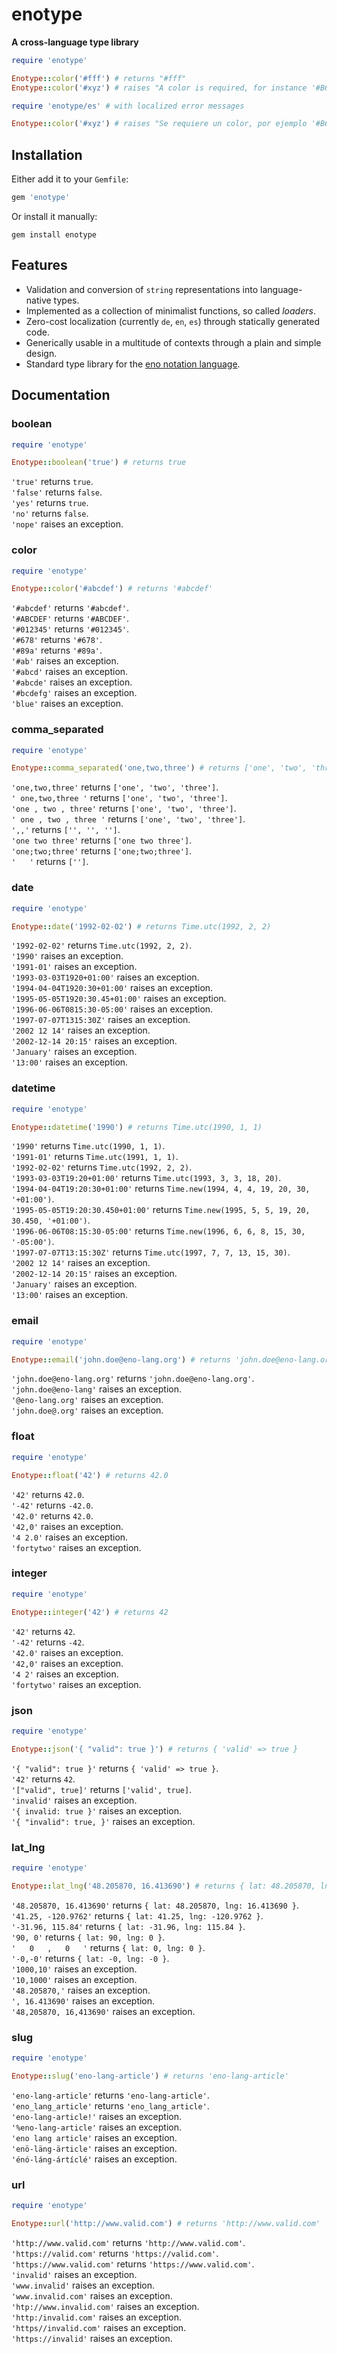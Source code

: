 # enotype

**A cross-language type library**

```ruby
require 'enotype'

Enotype::color('#fff') # returns "#fff"
Enotype::color('#xyz') # raises "A color is required, for instance '#B6D918', '#fff' or '#01b'."
```

```ruby
require 'enotype/es' # with localized error messages

Enotype::color('#xyz') # raises "Se requiere un color, por ejemplo '#B6D918', '#fff' o '#01b'."
```

## Installation

Either add it to your `Gemfile`:

```ruby
gem 'enotype'
```

Or install it manually:

```
gem install enotype
```

## Features

- Validation and conversion of `string` representations into language-native types.
- Implemented as a collection of minimalist functions, so called *loaders*.
- Zero-cost localization (currently `de`, `en`, `es`) through statically generated code.
- Generically usable in a multitude of contexts through a plain and simple design.
- Standard type library for the [eno notation language](https://eno-lang.org).

## Documentation

### boolean

```ruby
require 'enotype'

Enotype::boolean('true') # returns true
```

`'true'` returns `true`.  
`'false'` returns `false`.  
`'yes'` returns `true`.  
`'no'` returns `false`.  
`'nope'` raises an exception.
### color

```ruby
require 'enotype'

Enotype::color('#abcdef') # returns '#abcdef'
```

`'#abcdef'` returns `'#abcdef'`.  
`'#ABCDEF'` returns `'#ABCDEF'`.  
`'#012345'` returns `'#012345'`.  
`'#678'` returns `'#678'`.  
`'#89a'` returns `'#89a'`.  
`'#ab'` raises an exception.  
`'#abcd'` raises an exception.  
`'#abcde'` raises an exception.  
`'#bcdefg'` raises an exception.  
`'blue'` raises an exception.
### comma_separated

```ruby
require 'enotype'

Enotype::comma_separated('one,two,three') # returns ['one', 'two', 'three']
```

`'one,two,three'` returns `['one', 'two', 'three']`.  
`' one,two,three '` returns `['one', 'two', 'three']`.  
`'one , two , three'` returns `['one', 'two', 'three']`.  
`' one , two , three '` returns `['one', 'two', 'three']`.  
`',,'` returns `['', '', '']`.  
`'one two three'` returns `['one two three']`.  
`'one;two;three'` returns `['one;two;three']`.  
`'   '` returns `['']`.
### date

```ruby
require 'enotype'

Enotype::date('1992-02-02') # returns Time.utc(1992, 2, 2)
```

`'1992-02-02'` returns `Time.utc(1992, 2, 2)`.  
`'1990'` raises an exception.  
`'1991-01'` raises an exception.  
`'1993-03-03T1920+01:00'` raises an exception.  
`'1994-04-04T1920:30+01:00'` raises an exception.  
`'1995-05-05T1920:30.45+01:00'` raises an exception.  
`'1996-06-06T0815:30-05:00'` raises an exception.  
`'1997-07-07T1315:30Z'` raises an exception.  
`'2002 12 14'` raises an exception.  
`'2002-12-14 20:15'` raises an exception.  
`'January'` raises an exception.  
`'13:00'` raises an exception.
### datetime

```ruby
require 'enotype'

Enotype::datetime('1990') # returns Time.utc(1990, 1, 1)
```

`'1990'` returns `Time.utc(1990, 1, 1)`.  
`'1991-01'` returns `Time.utc(1991, 1, 1)`.  
`'1992-02-02'` returns `Time.utc(1992, 2, 2)`.  
`'1993-03-03T19:20+01:00'` returns `Time.utc(1993, 3, 3, 18, 20)`.  
`'1994-04-04T19:20:30+01:00'` returns `Time.new(1994, 4, 4, 19, 20, 30, '+01:00')`.  
`'1995-05-05T19:20:30.450+01:00'` returns `Time.new(1995, 5, 5, 19, 20, 30.450, '+01:00')`.  
`'1996-06-06T08:15:30-05:00'` returns `Time.new(1996, 6, 6, 8, 15, 30, '-05:00')`.  
`'1997-07-07T13:15:30Z'` returns `Time.utc(1997, 7, 7, 13, 15, 30)`.  
`'2002 12 14'` raises an exception.  
`'2002-12-14 20:15'` raises an exception.  
`'January'` raises an exception.  
`'13:00'` raises an exception.
### email

```ruby
require 'enotype'

Enotype::email('john.doe@eno-lang.org') # returns 'john.doe@eno-lang.org'
```

`'john.doe@eno-lang.org'` returns `'john.doe@eno-lang.org'`.  
`'john.doe@eno-lang'` raises an exception.  
`'@eno-lang.org'` raises an exception.  
`'john.doe@.org'` raises an exception.
### float

```ruby
require 'enotype'

Enotype::float('42') # returns 42.0
```

`'42'` returns `42.0`.  
`'-42'` returns `-42.0`.  
`'42.0'` returns `42.0`.  
`'42,0'` raises an exception.  
`'4 2.0'` raises an exception.  
`'fortytwo'` raises an exception.
### integer

```ruby
require 'enotype'

Enotype::integer('42') # returns 42
```

`'42'` returns `42`.  
`'-42'` returns `-42`.  
`'42.0'` raises an exception.  
`'42,0'` raises an exception.  
`'4 2'` raises an exception.  
`'fortytwo'` raises an exception.
### json

```ruby
require 'enotype'

Enotype::json('{ "valid": true }') # returns { 'valid' => true }
```

`'{ "valid": true }'` returns `{ 'valid' => true }`.  
`'42'` returns `42`.  
`'["valid", true]'` returns `['valid', true]`.  
`'invalid'` raises an exception.  
`'{ invalid: true }'` raises an exception.  
`'{ "invalid": true, }'` raises an exception.
### lat_lng

```ruby
require 'enotype'

Enotype::lat_lng('48.205870, 16.413690') # returns { lat: 48.205870, lng: 16.413690 }
```

`'48.205870, 16.413690'` returns `{ lat: 48.205870, lng: 16.413690 }`.  
`'41.25, -120.9762'` returns `{ lat: 41.25, lng: -120.9762 }`.  
`'-31.96, 115.84'` returns `{ lat: -31.96, lng: 115.84 }`.  
`'90, 0'` returns `{ lat: 90, lng: 0 }`.  
`'   0   ,   0   '` returns `{ lat: 0, lng: 0 }`.  
`'-0,-0'` returns `{ lat: -0, lng: -0 }`.  
`'1000,10'` raises an exception.  
`'10,1000'` raises an exception.  
`'48.205870,'` raises an exception.  
`', 16.413690'` raises an exception.  
`'48,205870, 16,413690'` raises an exception.
### slug

```ruby
require 'enotype'

Enotype::slug('eno-lang-article') # returns 'eno-lang-article'
```

`'eno-lang-article'` returns `'eno-lang-article'`.  
`'eno_lang_article'` returns `'eno_lang_article'`.  
`'eno-lang-article!'` raises an exception.  
`'%eno-lang-article'` raises an exception.  
`'eno lang article'` raises an exception.  
`'enö-läng-ärticle'` raises an exception.  
`'énó-láng-ártíclé'` raises an exception.
### url

```ruby
require 'enotype'

Enotype::url('http://www.valid.com') # returns 'http://www.valid.com'
```

`'http://www.valid.com'` returns `'http://www.valid.com'`.  
`'https://valid.com'` returns `'https://valid.com'`.  
`'https://www.valid.com'` returns `'https://www.valid.com'`.  
`'invalid'` raises an exception.  
`'www.invalid'` raises an exception.  
`'www.invalid.com'` raises an exception.  
`'htp://www.invalid.com'` raises an exception.  
`'http:/invalid.com'` raises an exception.  
`'https//invalid.com'` raises an exception.  
`'https://invalid'` raises an exception.